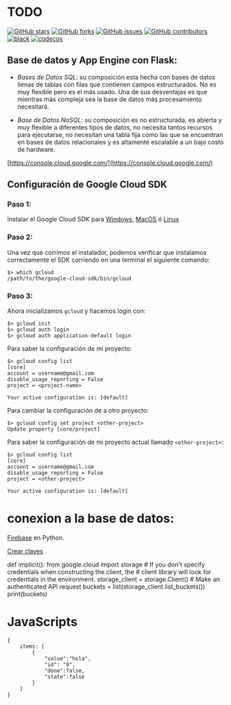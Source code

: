 # TODO

[![GitHub stars](https://img.shields.io/github/stars/juniors90/TODO)](https://github.com/juniors90/TODO/stargazers)
[![GitHub forks](https://img.shields.io/github/forks/juniors90/TODO)](https://github.com/juniors90/TODO/network)
[![GitHub issues](https://img.shields.io/github/issues/juniors90/TODO)](https://github.com/juniors90/TODO/issues)
[![GitHub contributors](https://img.shields.io/github/contributors/juniors90/TODO?color=green)](https://github.com/juniors90/TODO/graphs/contributors)
[![black](https://img.shields.io/badge/code%20style-black-000000.svg)](https://github.com/psf/black)
[![codecov](https://codecov.io/gh/juniors90/TODO/branch/main/graph/badge.svg?token=zg5NMZ47Rg)](https://codecov.io/gh/juniors90/TODO)


## Base de datos y App Engine con Flask:

- *Bases de Datos SQL*: su composición esta hecha con bases de datos llenas de tablas con filas que contienen campos estructurados. No es muy flexible pero es el más usado. Una de sus desventajas es que mientras más compleja sea la base de datos más procesamiento necesitará.

- *Base de Datos NoSQL*: su composición es no estructurada, es abierta y muy flexible a diferentes tipos de datos, no necesita tantos recursos para ejecutarse, no necesitan una tabla fija como las que se encuentran en bases de datos relacionales y es altamente escalable a un bajo costo de hardware.


[https://console.cloud.google.com/](https://console.cloud.google.com/)

## Configuración de Google Cloud SDK

### Paso 1:

Instalar el Google Cloud SDK para [Windows](https://cloud.google.com/sdk/docs/quickstart-windows), [MacOS](https://cloud.google.com/sdk/docs/quickstart-macos) ó [Linux](https://cloud.google.com/sdk/docs/quickstart-linux)

### Paso 2:

Una vez que corrimos el instalador, podemos verificar que instalamos correctamente el SDK corriendo en una terminal el siguiente comando:

```
$> which gcloud
/path/to/the/google-cloud-sdk/bin/gcloud
```

### Paso 3:

Ahora inicializamos `gcloud` y hacemos login con:

```
$> gcloud init
$> gcloud auth login
$> gcloud auth application-default login
```

Para saber la configuración de mi proyecto:

```
$> gcloud config list
[core]
account = username@gmail.com
disable_usage_reporting = False
project = <project-name>

Your active configuration is: [default]
```

Para cambiar la configuración de a otro proyecto:

```
$> gcloud config set project <other-project>
Update property [core/project]
```

Para saber la configuración de mi proyecto actual llamado `<other-project>`:

```
$> gcloud config list
[core]
account = username@gmail.com
disable_usage_reporting = False
project = <other-project>

Your active configuration is: [default]
``` 

# conexion a la base de datos:

[Firebase](https://firebase.google.com/docs/admin/setup/#python) en Python.

[Crear claves](https://cloud.google.com/docs/authentication/getting-started#create-service-account-gcloud)

def implicit():
    from google.cloud import storage
    # If you don't specify credentials when constructing the client, the
    # client library will look for credentials in the environment.
    storage_client = storage.Client()
    # Make an authenticated API request
    buckets = list(storage_client.list_buckets())
    print(buckets)



# JavaScripts

```
{
    items: [
        {
            "value":"hola",
            "id": "0",
            "done":false,
            "state":false
        }
    ]
}
```